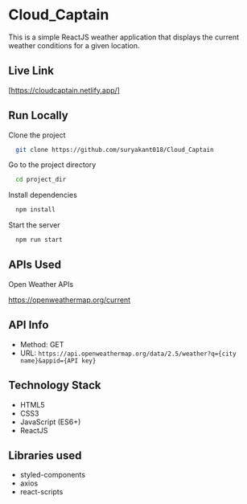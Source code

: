 
# Cloud_Captain
This is a simple ReactJS weather application that displays the current weather conditions for a given location.

## Live Link
[https://cloudcaptain.netlify.app/]




## Run Locally

Clone the project

```bash
  git clone https://github.com/suryakant018/Cloud_Captain
```

Go to the project directory

```bash
  cd project_dir
```

Install dependencies

```bash
  npm install
```

Start the server

```bash
  npm run start
```


## APIs Used

Open Weather APIs

https://openweathermap.org/current
## API Info

- Method: GET
- URL: `https://api.openweathermap.org/data/2.5/weather?q={city name}&appid={API key}`
## Technology Stack

- HTML5
- CSS3
- JavaScript (ES6+)
- ReactJS
## Libraries used

- styled-components
- axios
- react-scripts
